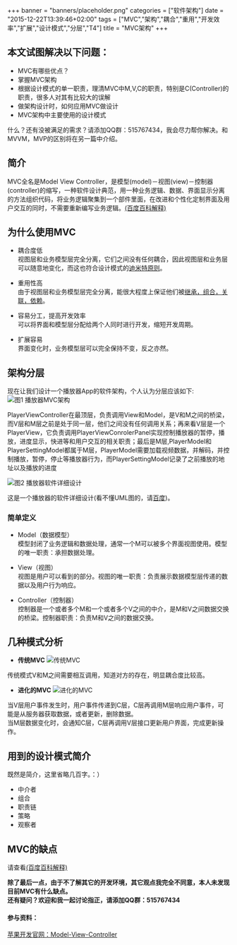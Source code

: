 +++
banner = "banners/placeholder.png"
categories = ["软件架构"]
date = "2015-12-22T13:39:46+02:00"
tags = ["MVC","架构","耦合","重用","开发效率","扩展","设计模式","分层","T4"]
title = "MVC架构"
+++

 ## 本文试图解决以下问题：
- MVC有哪些优点？
- 掌握MVC架构
- 根据设计模式的单一职责，理清MVC中M,V,C的职责，特别是C(Controller)的职责，很多人对其有比较大的误解
- 做架构设计时，如何应用MVC做设计
- MVC架构中主要使用的设计模式

什么？还有没被满足的需求？请添加QQ群：515767434，我会尽力帮你解决。和MVVM，MVP的区别将在另一篇中介绍。


## 简介
MVC全名是Model View Controller，是模型(model)－视图(view)－控制器(controller)的缩写，一种软件设计典范，用一种业务逻辑、数据、界面显示分离的方法组织代码，将业务逻辑聚集到一个部件里面，在改进和个性化定制界面及用户交互的同时，不需要重新编写业务逻辑。[(百度百科解释)](http://baike.baidu.com/view/5432454.htm?fromtitle=mvc&fromid=85990&type=syn)

## 为什么使用MVC
* 耦合度低<br>
   视图层和业务模型层完全分离，它们之间没有任何耦合，因此视图层和业务层可以随意地变化，而这也符合设计模式的[迪米特原则](http://baike.baidu.com/view/823220.htm)。

* 重用性高<br>
  由于视图层和业务模型层完全分离，能很大程度上保证他们被[继承，组合，关联，依赖](http://blog.csdn.net/kevin_darkelf/article/details/11371353)。

* 容易分工，提高开发效率<br>
  可以将界面和模型层分配给两个人同时进行开发，缩短开发周期。

* 扩展容易<br>
  界面变化时，业务模型层可以完全保持不变，反之亦然。

## 架构分层
现在让我们设计一个播放器App的软件架构，个人认为分层应该如下:
![图1 播放器MVC架构](../../../../images/player_achitecture.png)

PlayerViewController在最顶层，负责调用View和Model，是V和M之间的桥梁，而V层和M层之前是处于同一层，他们之间没有任何调用关系；再来看V层是一个PlayerView，它负责调用PlayerViewConrolerPanel实现控制播放器的暂停，播放，进度显示，快进等和用户交互的相关职责；最后是M层,PlayerModel和PlayerSettingModel都属于M层，PlayerModel需要加载视频数据，并解码，并控制播放，暂停，停止等播放器行为，而PlayerSettingModel记录了之前播放的地址以及播放的进度

![图2 播放器软件详细设计](../../../../images/player_uml.jpg)

这是一个播放器的软件详细设计(看不懂UML图的，请[百度](https://www.baidu.com/s?wd=uml&rsv_spt=1&rsv_iqid=0xc60657990001b0a9&issp=1&f=8&rsv_bp=0&rsv_idx=2&ie=utf-8&tn=baiduhome_pg&rsv_enter=1&rsv_sug3=2&rsv_sug1=2))。

### 简单定义
* Model（数据模型）<br>
模型封闭了业务逻辑和数据处理，通常一个M可以被多个界面视图使用。模型的唯一职责：承担数据处理。

* View（视图）<br>
视图是用户可以看到的部分。视图的唯一职责：负责展示数据模型层传递的数据以及用户行为响应。

* Controller（控制器）<br>
控制器是一个或者多个M和一个或者多个V之间的中介，是M和V之间数据交换的桥梁。控制器职责：负责M和V之间的数据交换。

## 几种模式分析
- **传统MVC**
![传统MVC](../../../../images/traditional_mvc.gif)

传统模式V和M之间需要相互调用，知道对方的存在，明显耦合度比较高。

- **进化的MVC**
![进化的MVC](../../../../images/model_view_controller_2x.png)

当V层用户事件发生时，用户事件传递到C层，C层再调用M层响应用户事件，可能是从服务器获取数据，或者更新，删除数据。<br>
当M层数据变化时，会通知C层，C层再调用V层接口更新用户界面，完成更新操作。

## 用到的设计模式简介
既然是简介，这里省略几百字。：）

- 中介者
- 组合
- 职责链
- 策略
- 观察者

## MVC的缺点

请查看[(百度百科解释)](http://baike.baidu.com/view/5432454.htm?fromtitle=mvc&fromid=85990&type=syn#6_2)

**除了最后一点，由于不了解其它的开发环境，其它观点我完全不同意，本人未发现目前MVC有什么缺点。<br>
还有疑问？欢迎和我一起讨论指正，请添加QQ群：515767434**



#### 参与资料：

[苹果开发官网：Model-View-Controller](https://developer.apple.com/library/ios/documentation/General/Conceptual/DevPedia-CocoaCore/MVC.html)




